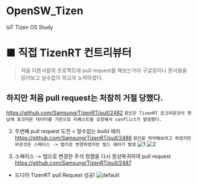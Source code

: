 # OpenSW_Tizen
IoT Tizen OS Study





# ■ 직접 TizenRT 컨트리뷰터 

>처음 다른사람의 프로젝트에 pull request를 해보는거라 구글링이나 문서들을 읽어보고 실수없이 하고자 노력하였다. 

## 하지만 처음 pull request는 처참히 거절 당했다.  
https://github.com/Samsung/TizenRT/pull/2482
`원인은 TizenRT 포크떠온것이 옛날에 포크떠온 데이터를 기반으로 리퀘스트를 요청해서 conflict가 발생했다.`


2. 두번째 pull request 도전 = 알수없는 build 에러
https://github.com/Samsung/TizenRT/pull/2486
`원인을 파악해보려고 하였지만 바꾼것은 스페이스 -> 탭키로 변경하였지만 빌드 에러가 발생`
![1](https://user-images.githubusercontent.com/35188271/48975737-588d3580-f0bb-11e8-9889-e75082f24043.png)
![2](https://user-images.githubusercontent.com/35188271/48975738-588d3580-f0bb-11e8-962a-6993fec438c8.PNG)



3. 스페이스 -> 탭으로 변경한 주석 정렬을 다시 원상복귀하여 pull request
https://github.com/Samsung/TizenRT/pull/2487

- 드디어 TizenRT pull Request 성공!
![default](https://user-images.githubusercontent.com/35188271/48975719-9b024280-f0ba-11e8-8517-8f3da226ee58.PNG)

